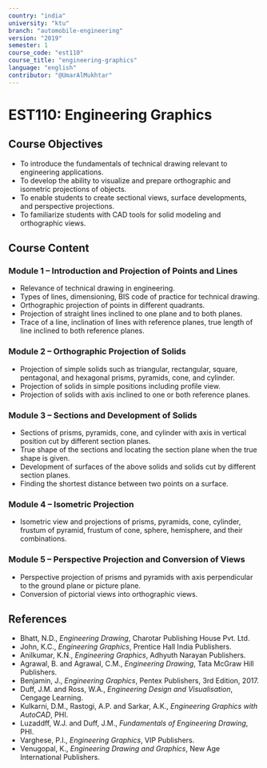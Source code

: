 ```yaml
---
country: "india"
university: "ktu"
branch: "automobile-engineering"
version: "2019"
semester: 1
course_code: "est110"
course_title: "engineering-graphics"
language: "english"
contributor: "@UmarAlMukhtar"
---
```


# EST110: Engineering Graphics

## Course Objectives
* To introduce the fundamentals of technical drawing relevant to engineering applications.
* To develop the ability to visualize and prepare orthographic and isometric projections of objects.
* To enable students to create sectional views, surface developments, and perspective projections.
* To familiarize students with CAD tools for solid modeling and orthographic views.

## Course Content

### Module 1 – Introduction and Projection of Points and Lines
* Relevance of technical drawing in engineering.
* Types of lines, dimensioning, BIS code of practice for technical drawing.
* Orthographic projection of points in different quadrants.
* Projection of straight lines inclined to one plane and to both planes.
* Trace of a line, inclination of lines with reference planes, true length of line inclined to both reference planes.

### Module 2 – Orthographic Projection of Solids
* Projection of simple solids such as triangular, rectangular, square, pentagonal, and hexagonal prisms, pyramids, cone, and cylinder.
* Projection of solids in simple positions including profile view.
* Projection of solids with axis inclined to one or both reference planes.

### Module 3 – Sections and Development of Solids
* Sections of prisms, pyramids, cone, and cylinder with axis in vertical position cut by different section planes.
* True shape of the sections and locating the section plane when the true shape is given.
* Development of surfaces of the above solids and solids cut by different section planes.
* Finding the shortest distance between two points on a surface.

### Module 4 – Isometric Projection
* Isometric view and projections of prisms, pyramids, cone, cylinder, frustum of pyramid, frustum of cone, sphere, hemisphere, and their combinations.

### Module 5 – Perspective Projection and Conversion of Views
* Perspective projection of prisms and pyramids with axis perpendicular to the ground plane or picture plane.
* Conversion of pictorial views into orthographic views.

## References
* Bhatt, N.D., *Engineering Drawing*, Charotar Publishing House Pvt. Ltd.  
* John, K.C., *Engineering Graphics*, Prentice Hall India Publishers.  
* Anilkumar, K.N., *Engineering Graphics*, Adhyuth Narayan Publishers.  
* Agrawal, B. and Agrawal, C.M., *Engineering Drawing*, Tata McGraw Hill Publishers.  
* Benjamin, J., *Engineering Graphics*, Pentex Publishers, 3rd Edition, 2017.  
* Duff, J.M. and Ross, W.A., *Engineering Design and Visualisation*, Cengage Learning.  
* Kulkarni, D.M., Rastogi, A.P. and Sarkar, A.K., *Engineering Graphics with AutoCAD*, PHI.  
* Luzaddff, W.J. and Duff, J.M., *Fundamentals of Engineering Drawing*, PHI.  
* Varghese, P.I., *Engineering Graphics*, VIP Publishers.  
* Venugopal, K., *Engineering Drawing and Graphics*, New Age International Publishers.  
